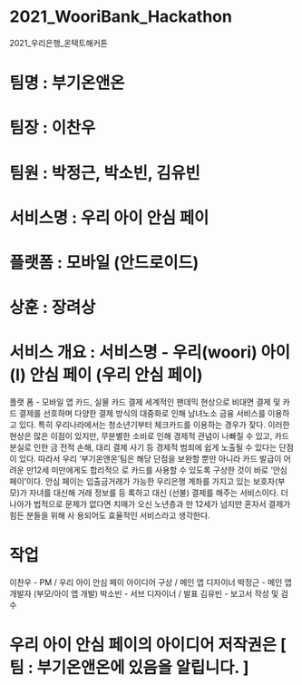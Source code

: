 ﻿# 2021_WooriBank_Hackathon
 2021_우리은행_온택트해커톤

# 팀명 : 부기온앤온
# 팀장 : 이찬우
# 팀원 : 박정근, 박소빈, 김유빈

# 서비스명 : 우리 아이 안심 페이 
# 플랫폼 : 모바일 (안드로이드)
# 상훈 : 장려상

# 서비스 개요 : 서비스명 - 우리(woori) 아이(I) 안심 페이 (우리 안심 페이)
플랫 폼 - 모바일 앱 카드, 실물 카드 결제
세계적인 팬데믹 현상으로 비대면 결제 및 카드 결제를 선호하며 다양한 결제 방식의 대중화로 인해 남녀노소
금융 서비스를 이용하고 있다. 특히 우리나라에서는 청소년기부터 체크카드를 이용하는 경우가 잦다. 이러한 현상은 많은 이점이 있지만, 무분별한 소비로 인해 경제적 관념이 나빠질 수 있고, 카드 분실로 인한 금
전적 손해, 대리 결제 사기 등 경제적 범죄에 쉽게 노출될 수 있다는 단점이 있다. 따라서 우리 ‘부기온앤온’팀은 해당 단점을 보완할 뿐만 아니라 카드 발급이 어려운 만12세 미만에게도 합리적으
로 카드를 사용할 수 있도록 구상한 것이 바로 ‘안심 페이’이다. 안심 페이는 입출금거래가 가능한 우리은행 계좌를 가지고 있는 보호자(부모)가 자녀를 대신해 거래 정보를 등
록하고 대신 (선불) 결제를 해주는 서비스이다. 더 나아가 법적으로 문제가 없다면 치매가 오신 노년층과 만 12세가 넘지만 혼자서 결제가 힘든 분들을 위해 사
용되어도 효율적인 서비스라고 생각한다. 

# 작업
 이찬우 - PM / 우리 아이 안심 페이 아이디어 구상 / 메인 앱 디자이너
 박정근 - 메인 앱 개발자 (부모/아이 앱 개발)
 박소빈 - 서브 디자이너 / 발표
 김유빈 - 보고서 작성 및 검수

# 우리 아이 안심 페이의 아이디어 저작권은 [ 팀 : 부기온앤온에 있음을 알립니다. ]
